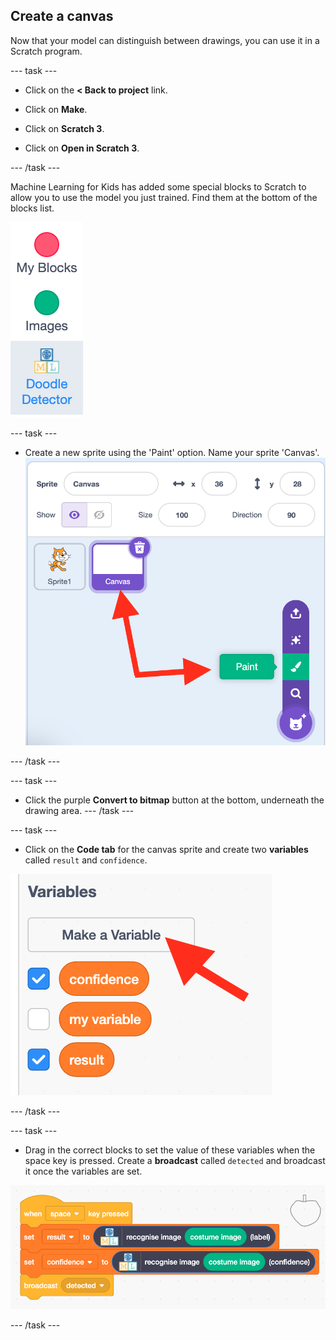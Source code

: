 ## Create a canvas

Now that your model can distinguish between drawings, you can use it in a Scratch program.

--- task ---
+ Click on the **< Back to project** link.

+ Click on **Make**.

+ Click on **Scratch 3**.

+ Click on **Open in Scratch 3**.

--- /task ---

Machine Learning for Kids has added some special blocks to Scratch to allow you to use the model you just trained. Find them at the bottom of the blocks list.

![New blocks called 'Doodle detector' appear in the menu under Images](images/new-blocks.png)

--- task ---

+ Create a new sprite using the 'Paint' option. Name your sprite 'Canvas'.
![Add a new sprite using paint, and name it canvas](images/new-sprite.png)

--- /task ---

--- task ---
+ Click the purple **Convert to bitmap** button at the bottom, underneath the drawing area.
--- /task ---


--- task ---
+ Click on the **Code tab** for the canvas sprite and create two **variables** called `result` and `confidence`.

![Create two new variables called confidence and result](images/create-variable.png)

--- /task ---

--- task ---
+ Drag in the correct blocks to set the value of these variables when the space key is pressed. Create a **broadcast** called `detected` and broadcast it once the variables are set.

![Scratch code: When space key pressed, set result to recognise image (costume image) label, set confidence to recognise image (costume image) confidence, broadcast detected](images/canvas-sprite.png)

--- /task ---

